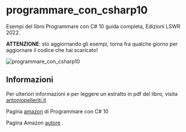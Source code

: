 # programmare_con_csharp10
Esempi del libro Programmare con C# 10 guida completa, Edizioni LSWR 2022.

**ATTENZIONE**: sto aggiornando gli esempi, torna fra qualche giorno per aggiornare il codice che hai scaricato!

![programmare_con_csharp10](https://i0.wp.com/antoniopelleriti.it/wp-content/uploads/2021/11/cover-programmare-con-csharp-10.jpg)


## Informazioni

Per ulteriori informazioni e per leggere un estratto in pdf del libro, visita [antoniopelleriti.it](https://antoniopelleriti.it/)

Pagina [amazon](https://amzn.to/3HDz0zX) di Programmare con C# 10

Pagina Amazon [autore](https://amzn.to/39rFm6l) .
